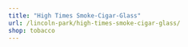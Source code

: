 ```yaml
---
title: "High Times Smoke-Cigar-Glass"
url: /lincoln-park/high-times-smoke-cigar-glass/
shop: tobacco
---
```

